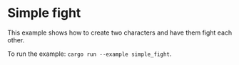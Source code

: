 # Simple fight

This example shows how to create two characters and have them fight each other.

To run the example: `cargo run --example simple_fight`.
